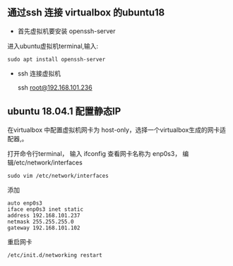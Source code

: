 


## 通过ssh 连接 virtualbox 的ubuntu18

* 首先虚拟机要安装 openssh-server

进入ubuntu虚拟机terminal,输入:

    sudo apt install openssh-server

* ssh 连接虚拟机

    ssh root@192.168.101.236

## ubuntu 18.04.1 配置静态IP

在virtualbox 中配置虚拟机网卡为 host-only，选择一个virtualbox生成的网卡适配器,。

打开命令行terminal， 输入 ifconfig 查看网卡名称为 enp0s3， 编辑/etc/network/interfaces

    sudo vim /etc/network/interfaces

添加

    auto enp0s3
    iface enp0s3 inet static
    address 192.168.101.237
    netmask 255.255.255.0
    gateway 192.168.101.102

重启网卡

    /etc/init.d/networking restart

